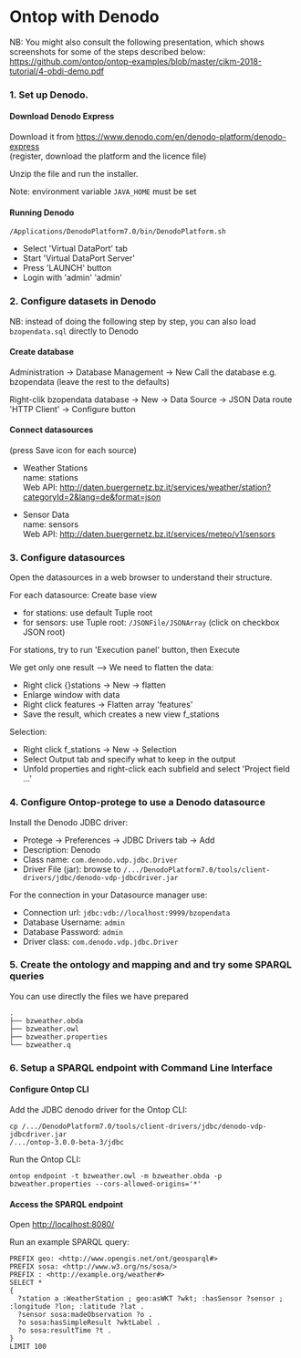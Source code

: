 
# Ontop with Denodo

NB: You might also consult the following presentation, which shows screenshots for
some of the steps described below:\
<https://github.com/ontop/ontop-examples/blob/master/cikm-2018-tutorial/4-obdi-demo.pdf>

### 1. Set up Denodo.

#### Download Denodo Express 

Download it from <https://www.denodo.com/en/denodo-platform/denodo-express> \
(register, download the platform and the licence file)

Unzip the file and run the installer.

Note: environment variable `JAVA_HOME` must be set

#### Running Denodo

```console
/Applications/DenodoPlatform7.0/bin/DenodoPlatform.sh
```

- Select 'Virtual DataPort' tab
- Start 'Virtual DataPort Server'
- Press 'LAUNCH' button
- Login with 'admin' 'admin'

### 2. Configure datasets in Denodo

NB: instead of doing the following step by step, you can also load `bzopendata.sql` directly to Denodo

#### Create database

Administration -> Database Management -> New
Call the database e.g. bzopendata (leave the rest to the defaults)

Right-clik bzopendata database -> New -> Data Source -> JSON
Data route 'HTTP Client' -> Configure button

#### Connect datasources

(press Save icon for each source)

- Weather Stations \
    name: stations \
    Web API: <http://daten.buergernetz.bz.it/services/weather/station?categoryId=2&lang=de&format=json>
    
- Sensor Data  \
    name: sensors \
    Web API: <http://daten.buergernetz.bz.it/services/meteo/v1/sensors>

### 3. Configure datasources

Open the datasources in a web browser to understand their structure.

For each datasource: Create base view
- for stations: use default Tuple root
- for sensors: use Tuple root: `/JSONFile/JSONArray` (click on checkbox JSON root)

For stations, try to run 'Execution panel' button, then Execute

We get only one result --> We need to flatten the data:
- Right click {}stations -> New -> flatten
- Enlarge window with data
- Right click features -> Flatten array 'features'
- Save the result, which creates a new view f_stations

Selection:
- Right click f_stations -> New -> Selection  
- Select Output tab and specify what to keep in the output
- Unfold properties and right-click each subfield and select 'Project field ...'

### 4. Configure Ontop-protege to use a Denodo datasource

Install the Denodo JDBC driver:
- Protege -> Preferences -> JDBC Drivers tab -> Add
- Description: Denodo
- Class name: `com.denodo.vdp.jdbc.Driver`
- Driver File (jar): browse to `/.../DenodoPlatform7.0/tools/client-drivers/jdbc/denodo-vdp-jdbcdriver.jar`

For the connection in your Datasource manager use:

- Connection url: `jdbc:vdb://localhost:9999/bzopendata`
- Database Username: `admin`
- Database Password: `admin`
- Driver class: `com.denodo.vdp.jdbc.Driver`

### 5. Create the ontology and mapping and and try some SPARQL queries

You can use directly the files we have prepared

```
.
├── bzweather.obda
├── bzweather.owl
├── bzweather.properties
└── bzweather.q
```

### 6. Setup a SPARQL endpoint with Command Line Interface

#### Configure Ontop CLI

Add the JDBC denodo driver for the Ontop CLI:

```console
cp /.../DenodoPlatform7.0/tools/client-drivers/jdbc/denodo-vdp-jdbcdriver.jar
/.../ontop-3.0.0-beta-3/jdbc
```

Run the Ontop CLI:
```console
ontop endpoint -t bzweather.owl -m bzweather.obda -p bzweather.properties --cors-allowed-origins='*'
```

#### Access the SPARQL endpoint

Open <http://localhost:8080/>

Run an example SPARQL query:

```sparql
PREFIX geo: <http://www.opengis.net/ont/geosparql#>
PREFIX sosa: <http://www.w3.org/ns/sosa/>
PREFIX : <http://example.org/weather#>
SELECT *
{
  ?station a :WeatherStation ; geo:asWKT ?wkt; :hasSensor ?sensor ; :longitude ?lon; :latitude ?lat .
  ?sensor sosa:madeObservation ?o .
  ?o sosa:hasSimpleResult ?wktLabel .
  ?o sosa:resultTime ?t .
}
LIMIT 100
```

<!-- 5.3 Visualize the results using a simple webpage using YASGUI (which is part of
    the endpoint) -->

